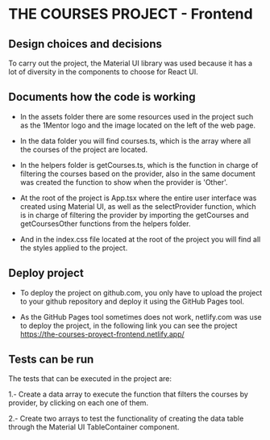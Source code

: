 # THE COURSES PROJECT - Frontend

## Design choices and decisions

To carry out the project, the Material UI library was used because it has a lot of diversity in the components to choose for 
React UI.


## Documents how the code is working

- In the assets folder there are some resources used in the project such as the 1Mentor logo and the image located on the 
left of the web page.

- In the data folder you will find courses.ts, which is the array where all the courses of the project are located.

- In the helpers folder is getCourses.ts, which is the function in charge of filtering the courses based on the provider, 
also in the same document was created the function to show when the provider is 'Other'.

- At the root of the project is App.tsx where the entire user interface was created using Material UI, as well as the 
selectProvider function, which is in charge of filtering the provider by importing the getCourses and getCoursesOther 
functions from the helpers folder.
 
- And in the index.css file located at the root of the project you will find all the styles applied to the project.


## Deploy project

- To deploy the project on github.com, you only have to upload the project to your github repository and deploy it using the 
GitHub Pages tool.

- As the GitHub Pages tool sometimes does not work, netlify.com was use to deploy the project, in the following link you can
see the project https://the-courses-proyect-frontend.netlify.app/


## Tests can be run

The tests that can be executed in the project are:

1.- Create a data array to execute the function that filters the courses by provider, by clicking on each one of them.

2.- Create two arrays to test the functionality of creating the data table through the Material UI TableContainer component.